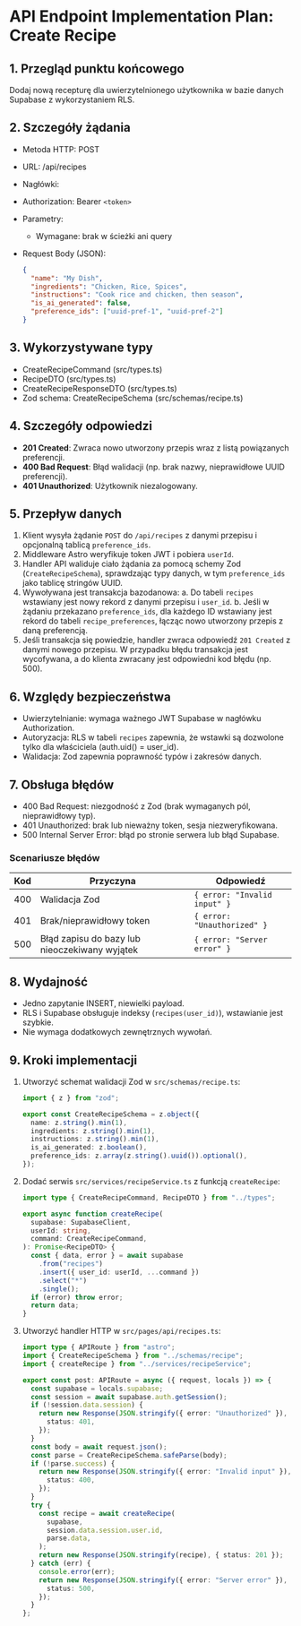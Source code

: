 # API Endpoint Implementation Plan: Create Recipe

## 1. Przegląd punktu końcowego

Dodaj nową recepturę dla uwierzytelnionego użytkownika w bazie danych Supabase z wykorzystaniem RLS.

## 2. Szczegóły żądania

- Metoda HTTP: POST
- URL: /api/recipes
- Nagłówki:
- Authorization: Bearer `<token>`
- Parametry:
  - Wymagane: brak w ścieżki ani query

- Request Body (JSON):

  ```json
  {
    "name": "My Dish",
    "ingredients": "Chicken, Rice, Spices",
    "instructions": "Cook rice and chicken, then season",
    "is_ai_generated": false,
    "preference_ids": ["uuid-pref-1", "uuid-pref-2"]
  }
  ```

## 3. Wykorzystywane typy

- CreateRecipeCommand (src/types.ts)
- RecipeDTO (src/types.ts)
- CreateRecipeResponseDTO (src/types.ts)
- Zod schema: CreateRecipeSchema (src/schemas/recipe.ts)

## 4. Szczegóły odpowiedzi

- **201 Created**: Zwraca nowo utworzony przepis wraz z listą powiązanych preferencji.
- **400 Bad Request**: Błąd walidacji (np. brak nazwy, nieprawidłowe UUID preferencji).
- **401 Unauthorized**: Użytkownik niezalogowany.

## 5. Przepływ danych

1. Klient wysyła żądanie `POST` do `/api/recipes` z danymi przepisu i opcjonalną tablicą `preference_ids`.
2. Middleware Astro weryfikuje token JWT i pobiera `userId`.
3. Handler API waliduje ciało żądania za pomocą schemy Zod (`CreateRecipeSchema`), sprawdzając typy danych, w tym `preference_ids` jako tablicę stringów UUID.
4. Wywoływana jest transakcja bazodanowa:
   a. Do tabeli `recipes` wstawiany jest nowy rekord z danymi przepisu i `user_id`.
   b. Jeśli w żądaniu przekazano `preference_ids`, dla każdego ID wstawiany jest rekord do tabeli `recipe_preferences`, łącząc nowo utworzony przepis z daną preferencją.
5. Jeśli transakcja się powiedzie, handler zwraca odpowiedź `201 Created` z danymi nowego przepisu. W przypadku błędu transakcja jest wycofywana, a do klienta zwracany jest odpowiedni kod błędu (np. 500).

## 6. Względy bezpieczeństwa

- Uwierzytelnianie: wymaga ważnego JWT Supabase w nagłówku Authorization.
- Autoryzacja: RLS w tabeli `recipes` zapewnia, że wstawki są dozwolone tylko dla właściciela (auth.uid() = user_id).
- Walidacja: Zod zapewnia poprawność typów i zakresów danych.

## 7. Obsługa błędów

- 400 Bad Request: niezgodność z Zod (brak wymaganych pól, nieprawidłowy typ).
- 401 Unauthorized: brak lub nieważny token, sesja niezweryfikowana.
- 500 Internal Server Error: błąd po stronie serwera lub błąd Supabase.

### Scenariusze błędów

| Kod | Przyczyna                                     | Odpowiedź                    |
| --- | --------------------------------------------- | ---------------------------- |
| 400 | Walidacja Zod                                 | `{ error: "Invalid input" }` |
| 401 | Brak/nieprawidłowy token                      | `{ error: "Unauthorized" }`  |
| 500 | Błąd zapisu do bazy lub nieoczekiwany wyjątek | `{ error: "Server error" }`  |

## 8. Wydajność

- Jedno zapytanie INSERT, niewielki payload.
- RLS i Supabase obsługuje indeksy (`recipes(user_id)`), wstawianie jest szybkie.
- Nie wymaga dodatkowych zewnętrznych wywołań.

## 9. Kroki implementacji

1. Utworzyć schemat walidacji Zod w `src/schemas/recipe.ts`:

   ```ts
   import { z } from "zod";

   export const CreateRecipeSchema = z.object({
     name: z.string().min(1),
     ingredients: z.string().min(1),
     instructions: z.string().min(1),
     is_ai_generated: z.boolean(),
     preference_ids: z.array(z.string().uuid()).optional(),
   });
   ```

2. Dodać serwis `src/services/recipeService.ts` z funkcją `createRecipe`:

   ```ts
   import type { CreateRecipeCommand, RecipeDTO } from "../types";

   export async function createRecipe(
     supabase: SupabaseClient,
     userId: string,
     command: CreateRecipeCommand,
   ): Promise<RecipeDTO> {
     const { data, error } = await supabase
       .from("recipes")
       .insert({ user_id: userId, ...command })
       .select("*")
       .single();
     if (error) throw error;
     return data;
   }
   ```

3. Utworzyć handler HTTP w `src/pages/api/recipes.ts`:

   ```ts
   import type { APIRoute } from "astro";
   import { CreateRecipeSchema } from "../schemas/recipe";
   import { createRecipe } from "../services/recipeService";

   export const post: APIRoute = async ({ request, locals }) => {
     const supabase = locals.supabase;
     const session = await supabase.auth.getSession();
     if (!session.data.session) {
       return new Response(JSON.stringify({ error: "Unauthorized" }), {
         status: 401,
       });
     }
     const body = await request.json();
     const parse = CreateRecipeSchema.safeParse(body);
     if (!parse.success) {
       return new Response(JSON.stringify({ error: "Invalid input" }), {
         status: 400,
       });
     }
     try {
       const recipe = await createRecipe(
         supabase,
         session.data.session.user.id,
         parse.data,
       );
       return new Response(JSON.stringify(recipe), { status: 201 });
     } catch (err) {
       console.error(err);
       return new Response(JSON.stringify({ error: "Server error" }), {
         status: 500,
       });
     }
   };
   ```
